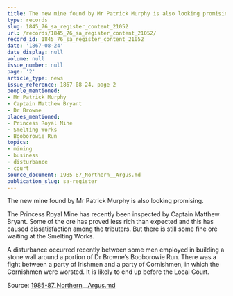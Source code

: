 ```yaml
---
title: The new mine found by Mr Patrick Murphy is also looking promising.
type: records
slug: 1845_76_sa_register_content_21052
url: /records/1845_76_sa_register_content_21052/
record_id: 1845_76_sa_register_content_21052
date: '1867-08-24'
date_display: null
volume: null
issue_number: null
page: '2'
article_type: news
issue_reference: 1867-08-24, page 2
people_mentioned:
- Mr Patrick Murphy
- Captain Matthew Bryant
- Dr Browne
places_mentioned:
- Princess Royal Mine
- Smelting Works
- Booborowie Run
topics:
- mining
- business
- disturbance
- court
source_document: 1985-87_Northern__Argus.md
publication_slug: sa-register
---
```


The new mine found by Mr Patrick Murphy is also looking promising.

The Princess Royal Mine has recently been inspected by Captain Matthew Bryant.  Some of the ore has proved less rich than expected and this has caused dissatisfaction among the tributers.  But there is still some fine ore waiting at the Smelting Works.

A disturbance occurred recently between some men employed in building a stone wall around a portion of Dr Browne’s Booborowie Run. There was a fight between a party of Irishmen and a party of Cornishmen, in which the Cornishmen were worsted.  It is likely to end up before the Local Court.

Source: [1985-87_Northern__Argus.md](/downloads/markdown/1985-87_Northern__Argus.md)
